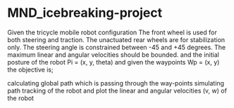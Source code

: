 # MND_icebreaking-project

Given the tricycle mobile robot configuration The front wheel is used for both steering and traction. The unactuated rear wheels are for stabilization only. The steering angle is constrained between -45 and +45 degrees. The maximum linear and angular velocities should be bounded. and the initial posture of the robot Pi = (x, y, theta) and given the waypoints Wp = (x, y) the objective is;

  calculating global path which is passing through the way-points
  simulating path tracking of the robot and plot the linear and angular velocities (v, w) of the robot

